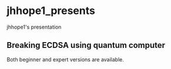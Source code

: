 # jhhope1_presents
jhhope1's presentation

## Breaking ECDSA using quantum computer
Both beginner and expert versions are available.